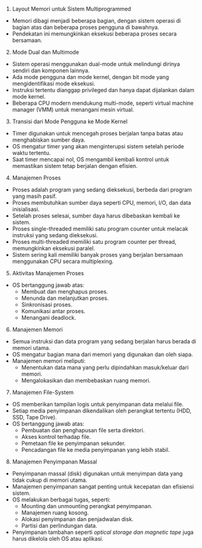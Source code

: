 1. Layout Memori untuk Sistem Multiprogrammed
- Memori dibagi menjadi beberapa bagian, dengan sistem operasi di bagian atas dan beberapa proses pengguna di bawahnya.
- Pendekatan ini memungkinkan eksekusi beberapa proses secara bersamaan.

2. Mode Dual dan Multimode
- Sistem operasi menggunakan dual-mode untuk melindungi dirinya sendiri dan komponen lainnya.
- Ada mode pengguna dan mode kernel, dengan bit mode yang mengidentifikasi mode eksekusi.
- Instruksi tertentu dianggap privileged dan hanya dapat dijalankan dalam mode kernel.
- Beberapa CPU modern mendukung multi-mode, seperti virtual machine manager (VMM) untuk menangani mesin virtual.

3. Transisi dari Mode Pengguna ke Mode Kernel
- Timer digunakan untuk mencegah proses berjalan tanpa batas atau menghabiskan sumber daya.
- OS mengatur timer yang akan menginterupsi sistem setelah periode waktu tertentu.
- Saat timer mencapai nol, OS mengambil kembali kontrol untuk memastikan sistem tetap berjalan dengan efisien.

4. Manajemen Proses
- Proses adalah program yang sedang dieksekusi, berbeda dari program yang masih pasif.
- Proses membutuhkan sumber daya seperti CPU, memori, I/O, dan data inisialisasi.
- Setelah proses selesai, sumber daya harus dibebaskan kembali ke sistem.
- Proses single-threaded memiliki satu program counter untuk melacak instruksi yang sedang dieksekusi.
- Proses multi-threaded memiliki satu program counter per thread, memungkinkan eksekusi paralel.
- Sistem sering kali memiliki banyak proses yang berjalan bersamaan menggunakan CPU secara multiplexing.

5. Aktivitas Manajemen Proses
- OS bertanggung jawab atas:
  - Membuat dan menghapus proses.
  - Menunda dan melanjutkan proses.
  - Sinkronisasi proses.
  - Komunikasi antar proses.
  - Menangani deadlock.

6. Manajemen Memori
- Semua instruksi dan data program yang sedang berjalan harus berada di memori utama.
- OS mengatur bagian mana dari memori yang digunakan dan oleh siapa.
- Manajemen memori meliputi:
  - Menentukan data mana yang perlu dipindahkan masuk/keluar dari memori.
  - Mengalokasikan dan membebaskan ruang memori.

7. Manajemen File-System
- OS memberikan tampilan logis untuk penyimpanan data melalui file.
- Setiap media penyimpanan dikendalikan oleh perangkat tertentu (HDD, SSD, Tape Drive).
- OS bertanggung jawab atas:
  - Pembuatan dan penghapusan file serta direktori.
  - Akses kontrol terhadap file.
  - Pemetaan file ke penyimpanan sekunder.
  - Pencadangan file ke media penyimpanan yang lebih stabil.

8. Manajemen Penyimpanan Massal
- Penyimpanan massal (disk) digunakan untuk menyimpan data yang tidak cukup di memori utama.
- Manajemen penyimpanan sangat penting untuk kecepatan dan efisiensi sistem.
- OS melakukan berbagai tugas, seperti:
  - Mounting dan unmounting perangkat penyimpanan.
  - Manajemen ruang kosong.
  - Alokasi penyimpanan dan penjadwalan disk.
  - Partisi dan perlindungan data.
- Penyimpanan tambahan seperti *optical storage dan magnetic tape* juga harus dikelola oleh OS atau aplikasi.
